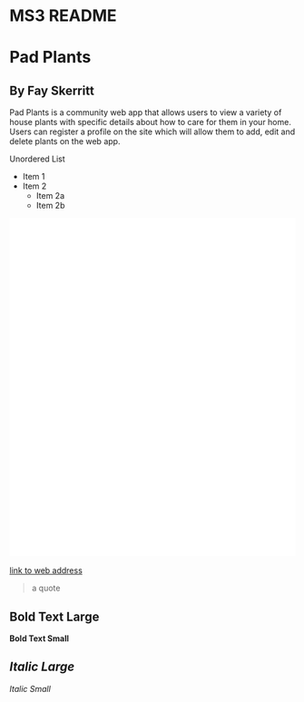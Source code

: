 # MS3 README
# Pad Plants
## By Fay Skerritt

Pad Plants is a community web app that allows users to view a variety of house plants with specific details about how to care for them in your home. Users can register a profile on the site which will allow them to add, edit and delete plants on the web app.







Unordered List
* Item 1
* Item 2
  * Item 2a
  * Item 2b

![Pad Plants Logo](static/img/logo.png)

[link to web address](http://github.com)

> a quote

**Bold Text Large** 
--------

**Bold Text Small**


*Italic Large*
--------

*Italic Small*

